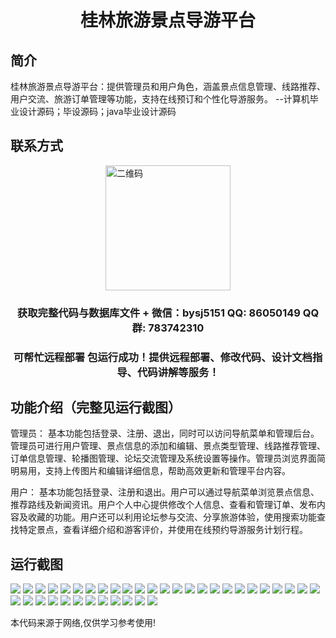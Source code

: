 <p><h1 align="center">桂林旅游景点导游平台</h1></p>

## 简介
桂林旅游景点导游平台：提供管理员和用户角色，涵盖景点信息管理、线路推荐、用户交流、旅游订单管理等功能，支持在线预订和个性化导游服务。    --计算机毕业设计源码；毕设源码；java毕业设计源码


## 联系方式
<img src="https://bs-1329754181.cos.ap-shanghai.myqcloud.com/wx.jpg" alt="二维码" style="display: block; margin: 0 auto;" width="200px">
<p><h3 align="center">获取完整代码与数据库文件 + 微信：bysj5151 QQ: 86050149 QQ群: 783742310</h3></p>
<p><h3 align="center">可帮忙远程部署 包运行成功！提供远程部署、修改代码、设计文档指导、代码讲解等服务！</h3></p>

## 功能介绍（完整见运行截图）
管理员： 基本功能包括登录、注册、退出，同时可以访问导航菜单和管理后台。管理员可进行用户管理、景点信息的添加和编辑、景点类型管理、线路推荐管理、订单信息管理、轮播图管理、论坛交流管理及系统设置等操作。管理员浏览界面简明易用，支持上传图片和编辑详细信息，帮助高效更新和管理平台内容。

用户： 基本功能包括登录、注册和退出。用户可以通过导航菜单浏览景点信息、推荐路线及新闻资讯。用户个人中心提供修改个人信息、查看和管理订单、发布内容及收藏的功能。用户还可以利用论坛参与交流、分享旅游体验，使用搜索功能查找特定景点，查看详细介绍和游客评价，并使用在线预约导游服务计划行程。


## 运行截图
![](https://bs-1329754181.cos.ap-shanghai.myqcloud.com/spring/GuilinTouristAttractionGuidePlatform/img/001.jpg)
![](https://bs-1329754181.cos.ap-shanghai.myqcloud.com/spring/GuilinTouristAttractionGuidePlatform/img/002.jpg)
![](https://bs-1329754181.cos.ap-shanghai.myqcloud.com/spring/GuilinTouristAttractionGuidePlatform/img/003.jpg)
![](https://bs-1329754181.cos.ap-shanghai.myqcloud.com/spring/GuilinTouristAttractionGuidePlatform/img/004.jpg)
![](https://bs-1329754181.cos.ap-shanghai.myqcloud.com/spring/GuilinTouristAttractionGuidePlatform/img/005.jpg)
![](https://bs-1329754181.cos.ap-shanghai.myqcloud.com/spring/GuilinTouristAttractionGuidePlatform/img/006.jpg)
![](https://bs-1329754181.cos.ap-shanghai.myqcloud.com/spring/GuilinTouristAttractionGuidePlatform/img/007.jpg)
![](https://bs-1329754181.cos.ap-shanghai.myqcloud.com/spring/GuilinTouristAttractionGuidePlatform/img/008.jpg)
![](https://bs-1329754181.cos.ap-shanghai.myqcloud.com/spring/GuilinTouristAttractionGuidePlatform/img/009.jpg)
![](https://bs-1329754181.cos.ap-shanghai.myqcloud.com/spring/GuilinTouristAttractionGuidePlatform/img/010.jpg)
![](https://bs-1329754181.cos.ap-shanghai.myqcloud.com/spring/GuilinTouristAttractionGuidePlatform/img/011.jpg)
![](https://bs-1329754181.cos.ap-shanghai.myqcloud.com/spring/GuilinTouristAttractionGuidePlatform/img/012.jpg)
![](https://bs-1329754181.cos.ap-shanghai.myqcloud.com/spring/GuilinTouristAttractionGuidePlatform/img/013.jpg)
![](https://bs-1329754181.cos.ap-shanghai.myqcloud.com/spring/GuilinTouristAttractionGuidePlatform/img/014.jpg)
![](https://bs-1329754181.cos.ap-shanghai.myqcloud.com/spring/GuilinTouristAttractionGuidePlatform/img/015.jpg)
![](https://bs-1329754181.cos.ap-shanghai.myqcloud.com/spring/GuilinTouristAttractionGuidePlatform/img/016.jpg)
![](https://bs-1329754181.cos.ap-shanghai.myqcloud.com/spring/GuilinTouristAttractionGuidePlatform/img/017.jpg)
![](https://bs-1329754181.cos.ap-shanghai.myqcloud.com/spring/GuilinTouristAttractionGuidePlatform/img/018.jpg)
![](https://bs-1329754181.cos.ap-shanghai.myqcloud.com/spring/GuilinTouristAttractionGuidePlatform/img/019.jpg)
![](https://bs-1329754181.cos.ap-shanghai.myqcloud.com/spring/GuilinTouristAttractionGuidePlatform/img/020.jpg)
![](https://bs-1329754181.cos.ap-shanghai.myqcloud.com/spring/GuilinTouristAttractionGuidePlatform/img/021.jpg)
![](https://bs-1329754181.cos.ap-shanghai.myqcloud.com/spring/GuilinTouristAttractionGuidePlatform/img/022.jpg)
![](https://bs-1329754181.cos.ap-shanghai.myqcloud.com/spring/GuilinTouristAttractionGuidePlatform/img/023.jpg)
![](https://bs-1329754181.cos.ap-shanghai.myqcloud.com/spring/GuilinTouristAttractionGuidePlatform/img/024.jpg)
![](https://bs-1329754181.cos.ap-shanghai.myqcloud.com/spring/GuilinTouristAttractionGuidePlatform/img/025.jpg)
![](https://bs-1329754181.cos.ap-shanghai.myqcloud.com/spring/GuilinTouristAttractionGuidePlatform/img/026.jpg)
![](https://bs-1329754181.cos.ap-shanghai.myqcloud.com/spring/GuilinTouristAttractionGuidePlatform/img/027.jpg)
![](https://bs-1329754181.cos.ap-shanghai.myqcloud.com/spring/GuilinTouristAttractionGuidePlatform/img/028.jpg)
![](https://bs-1329754181.cos.ap-shanghai.myqcloud.com/spring/GuilinTouristAttractionGuidePlatform/img/029.jpg)
![](https://bs-1329754181.cos.ap-shanghai.myqcloud.com/spring/GuilinTouristAttractionGuidePlatform/img/030.jpg)
![](https://bs-1329754181.cos.ap-shanghai.myqcloud.com/spring/GuilinTouristAttractionGuidePlatform/img/031.jpg)
![](https://bs-1329754181.cos.ap-shanghai.myqcloud.com/spring/GuilinTouristAttractionGuidePlatform/img/032.jpg)
![](https://bs-1329754181.cos.ap-shanghai.myqcloud.com/spring/GuilinTouristAttractionGuidePlatform/img/033.jpg)
![](https://bs-1329754181.cos.ap-shanghai.myqcloud.com/spring/GuilinTouristAttractionGuidePlatform/img/034.jpg)
![](https://bs-1329754181.cos.ap-shanghai.myqcloud.com/spring/GuilinTouristAttractionGuidePlatform/img/035.jpg)
![](https://bs-1329754181.cos.ap-shanghai.myqcloud.com/spring/GuilinTouristAttractionGuidePlatform/img/036.jpg)
![](https://bs-1329754181.cos.ap-shanghai.myqcloud.com/spring/GuilinTouristAttractionGuidePlatform/img/037.jpg)

<p>本代码来源于网络,仅供学习参考使用!</p>
